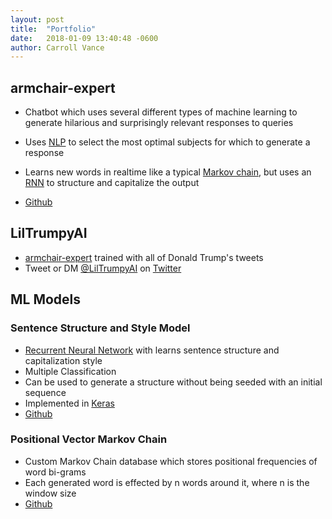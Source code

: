 ```yaml
---
layout: post
title:  "Portfolio"
date:   2018-01-09 13:40:48 -0600
author: Carroll Vance
---
```


## armchair-expert
- Chatbot which uses several different types of machine learning to generate hilarious and surprisingly relevant responses to queries
- Uses [NLP][nlp] to select the most optimal subjects for which to generate a response
- Learns new words in realtime like a typical [Markov chain][markov-chain], but uses an [RNN][rnn] to structure and capitalize the output

- [Github][armchair-expert]
## LilTrumpyAI
- [armchair-expert][armchair-expert] trained with all of Donald Trump's tweets
- Tweet or DM [@LilTrumpyAI][liltrumpy] on [Twitter][liltrumpy]
## ML Models
### Sentence Structure and Style Model
- [Recurrent Neural Network][rnn] with learns sentence structure and capitalization style
- Multiple Classification
- Can be used to generate a structure without being seeded with an initial sequence
- Implemented in [Keras][keras]
- [Github][structure-model]
### Positional Vector Markov Chain
- Custom Markov Chain database which stores positional frequencies of word bi-grams
- Each generated word is effected by n words around it, where n is the window size
- [Github][markov-chain-ng]

[liltrumpy]: https://twitter.com/LilTrumpyAI
[armchair-expert]: https://github.com/csvance/armchair-expert

[structure-model]: https://github.com/csvance/armchair-expert/blob/master/models/structure.py
[markov-chain-ng]: https://github.com/csvance/armchair-expert/blob/master/markov_engine.py


[keras]: https://keras.io
[tensorflow]: https://www.tensorflow.org

[nlp]: https://en.wikipedia.org/wiki/Natural_language_processing
[rdbms]: https://en.wikipedia.org/wiki/Relational_database_management_system
[markov-chain]: https://en.wikipedia.org/wiki/Markov_chain
[twitter]: https://twitter.com
[rnn]: https://en.wikipedia.org/wiki/Recurrent_neural_network
